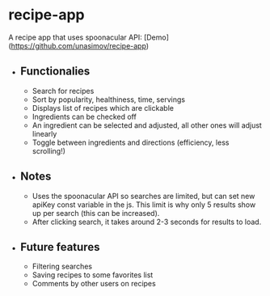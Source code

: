 # recipe-app
A recipe app that uses spoonacular API: [Demo] (https://github.com/unasimov/recipe-app)

* ## Functionalies
    * Search for recipes
    * Sort by popularity, healthiness, time, servings
    * Displays list of recipes which are clickable
    * Ingredients can be checked off
    * An ingredient can be selected and adjusted, all other ones will adjust linearly
    * Toggle between ingredients and directions (efficiency, less scrolling!)
* ## Notes
    * Uses the spoonacular API so searches are limited, but can set new apiKey const variable in the js. This limit is why only 5 results show up per search (this can be increased).
    * After clicking search, it takes around 2-3 seconds for results to load.

* ## Future features
    * Filtering searches
    * Saving recipes to some favorites list
    * Comments by other users on recipes
